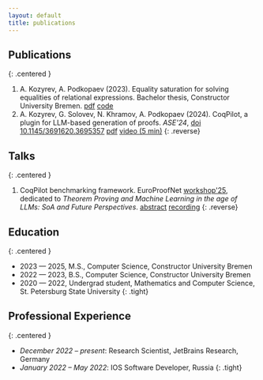 ```yaml
---
layout: default
title: publications
---
```


## Publications
{: .centered }

1. A. Kozyrev, A. Podkopaev (2023). Equality saturation for solving equalities of relational expressions. Bachelor thesis, Constructor University Bremen. [pdf](./papers/bachelorthesis.pdf) [code](https://github.com/K-dizzled/relations-via-egg)
2. A. Kozyrev, G. Solovev, N. Khramov, A. Podkopaev (2024). CoqPilot, a plugin for LLM-based generation of proofs. _ASE'24_, [doi <nobr>10.1145/3691620.3695357</nobr>](https://doi.org/10.1145/3691620.3695357) [pdf](./papers/kozyrev2024coqpilot.pdf) [video (5 min)](https://www.youtube.com/watch?v=oB1Lx-So9Lo)
{: .reverse} 

## Talks
{: .centered }

1. CoqPilot benchmarking framework. EuroProofNet [workshop'25](https://europroofnet.github.io/wg5-edinburgh25/), dedicated to  _Theorem Proving and Machine Learning in the age of LLMs: SoA and Future Perspectives_. [abstract](./papers/europroof2025.pdf) [recording](https://www.youtube.com/live/IkPdmcNTSx0?si=f1f4K8zn5sJ6UbaU&t=1405)
{: .reverse}

## Education  
{: .centered }

* 2023 — 2025, M.S., Computer Science, Constructor University Bremen
* 2022 — 2023, B.S., Computer Science, Constructor University Bremen
* 2020 — 2022, Undergrad student, Mathematics and Computer Science, St. Petersburg State University
{: .tight}   
      
## Professional Experience 
{: .centered }
*   _December 2022 – present_: Research Scientist, JetBrains Research, Germany
*   _January 2022 – May 2022_: IOS Software Developer, Russia
{: .tight}   